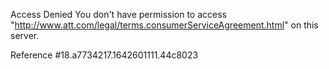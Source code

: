 Access Denied
You don't have permission to access "http://www.att.com/legal/terms.consumerServiceAgreement.html" on this server.

Reference #18.a7734217.1642601111.44c8023